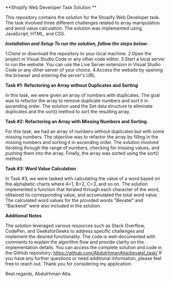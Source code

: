 **Shopify Web Developer Task Solution
**

This repository contains the solution for the Shopify Web Developer task. The task involved three different challenges related to array manipulation and word value calculation. The solution was implemented using JavaScript, HTML, and CSS.

***Installation and Setup
To run the solution, follow the steps below:***

1.Clone or download the repository to your local machine.
2.Open the project in Visual Studio Code or any other code editor.
3.Start a local server to run the website. You can use the Live Server extension in Visual Studio Code or any other server of your choice.
4.Access the website by opening the browser and entering the server's URL.


****Task #1:** Refactoring an Array without Duplicates and Sorting**

In this task, we were given an array of numbers with duplicates. The goal was to refactor the array to remove duplicate numbers and sort it in ascending order. The solution used the Set data structure to eliminate duplicates and the sort() method to sort the resulting array.

****Task #2:** Refactoring an Array with Missing Numbers and Sorting**

For this task, we had an array of numbers without duplicates but with some missing numbers. The objective was to refactor the array by filling in the missing numbers and sorting it in ascending order. The solution involved iterating through the range of numbers, checking for missing values, and pushing them into the array. Finally, the array was sorted using the sort() method.

****Task #3:** Word Value Calculation**

In Task #3, we were tasked with calculating the value of a word based on the alphabetic charts where A=1, B=2, C=3, and so on. The solution implemented a function that iterated through each character of the word, obtained its corresponding value, and accumulated the total word value. The calculated word values for the provided words "Bevatel" and "Backend" were also included in the solution.

**Additional Notes**

The solution leveraged various resources such as Stack Overflow, CodePen, and GeeksforGeeks to address specific challenges and implement the desired functionality.
The code is well-documented with comments to explain the algorithm flow and provide clarity on the implementation details.
You can access the complete solution and code in the GitHub repository: https://github.com/AbdulrhmanAtta/bevatel_task/
If you have any further questions or need additional information, please feel free to reach out. Thank you for considering my application.



Best regards,
Abdulrhman Atta.
